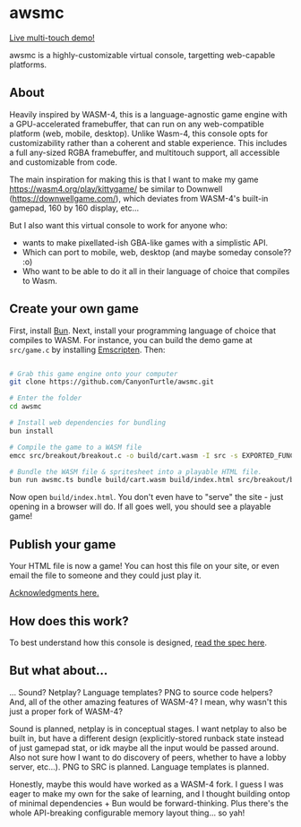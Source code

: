 # awsmc

[Live multi-touch demo!](https://canyonturtle.github.io/awsmc/)

awsmc is a highly-customizable virtual console, targetting web-capable platforms.

## About

Heavily inspired by WASM-4, this is a language-agnostic game engine with a GPU-accelerated framebuffer, that can run on any web-compatible platform (web, mobile, desktop). Unlike Wasm-4, this console opts for customizability rather than a coherent and stable experience. This includes a full any-sized RGBA framebuffer, and multitouch support, all accessible and customizable from code.

The main inspiration for making this is that I want to make my game <https://wasm4.org/play/kittygame/> be similar to Downwell (<https://downwellgame.com/>), which deviates from WASM-4's built-in gamepad, 160 by 160 display, etc...

But I also want this virtual console to work for anyone who:
- wants to make pixellated-ish GBA-like games with a simplistic API.
- Which can port to mobile, web, desktop (and maybe someday console?? :o)
- Who want to be able to do it all in their language of choice that compiles to Wasm.

## Create your own game
First, install [Bun](https://bun.sh/).
Next, install your programming language of choice that compiles to WASM.
For instance, you can build the demo game at `src/game.c` by installing [Emscripten](https://emscripten.org/).
Then:

```bash

# Grab this game engine onto your computer
git clone https://github.com/CanyonTurtle/awsmc.git

# Enter the folder
cd awsmc

# Install web dependencies for bundling
bun install

# Compile the game to a WASM file
emcc src/breakout/breakout.c -o build/cart.wasm -I src -s EXPORTED_FUNCTIONS="['_configure', '_update']" -s STACK_SIZE=8mb -Oz --no-entry -Wl,--stack-first

# Bundle the WASM file & spritesheet into a playable HTML file.
bun run awsmc.ts bundle build/cart.wasm build/index.html src/breakout/breakout.png
```

Now open `build/index.html`. You don't even have to "serve" the site - just opening in a browser will do. If all goes well, you should see a playable game!

## Publish your game

Your HTML file is now a game! You can host this file on your site, or even email the file to someone and they could just play it.

[Acknowledgments here.](./acknowledgments.md)

## How does this work?

To best understand how this console is designed, [read the
spec here](./runtime/awsmc_console_types.ts).

## But what about...
... Sound? Netplay? Language templates? PNG to source code helpers? And, all of the other amazing features of WASM-4? I mean, why wasn't this just a proper fork of WASM-4?

Sound is planned, netplay is in conceptual stages. I want netplay to also be built in, but have a different design (explicitly-stored runback state instead of just gamepad stat, or idk maybe all the input would be passed around. Also
not sure how I want to do discovery of peers, whether to have a lobby server, etc...). PNG to SRC is planned. Language templates is planned. 

Honestly, maybe this would have worked as a WASM-4 fork. I guess I was eager to make my own for the sake of learning, and I thought building ontop of minimal dependencies + Bun would be forward-thinking. Plus there's the whole API-breaking configurable memory layout thing... so yah!